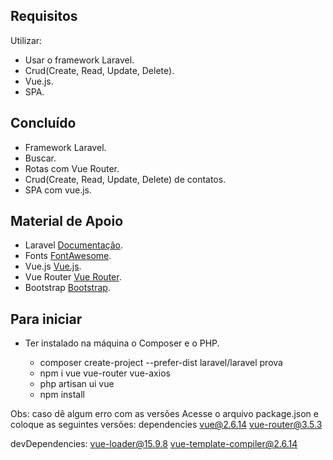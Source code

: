## Requisitos
Utilizar:
- Usar o framework Laravel.
- Crud(Create, Read, Update, Delete).
- Vue.js.
- SPA.



## Concluído

- Framework Laravel.
- Buscar.
- Rotas com Vue Router.
- Crud(Create, Read, Update, Delete) de contatos.
- SPA com vue.js.


## Material de Apoio


- Laravel [Documentação](https://laravel.com/docs).
- Fonts [FontAwesome](https://fontawesome.com).
- Vue.js [Vue.js](https://vuejs.org).
- Vue Router [Vue Router](https://router.vuejs.org).
- Bootstrap [Bootstrap](https://getbootstrap.com).



## Para iniciar
- Ter instalado na máquina o Composer e o PHP.

    - composer create-project --prefer-dist laravel/laravel prova
    - npm i vue vue-router vue-axios
    - php artisan ui vue
    - npm install
    
Obs: caso dê algum erro com as versões
Acesse o arquivo package.json e coloque as seguintes versões:
 dependencies
    vue@2.6.14
    vue-router@3.5.3

 devDependencies:
    vue-loader@15.9.8
    vue-template-compiler@2.6.14
